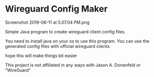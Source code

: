 # Wireguard Config Maker

Screenshot 2019-06-11 at 5.07.04 PM.png

Simple Java program to create wireguard client config files.

You need to install java on your os to use this program. You can use the generated config files with official wireguard clients

hope this will make things bit easier

This project is not affiliated in any ways with Jason A. Donenfeld or "WireGuard"
